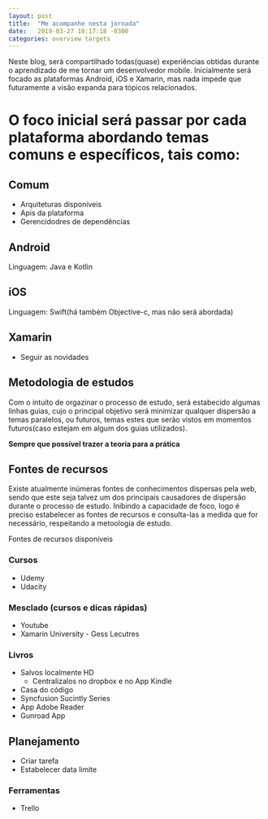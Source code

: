 ```yaml
---
layout: post
title:  "Me acompanhe nesta jornada"
date:   2019-03-27 10:17:18 -0300
categories: overview targets
---
```


Neste blog, será compartilhado todas(quase) experiências obtidas durante o aprendizado de me tornar um desenvolvedor mobile. Inicialmente será focado as plataformas Android, iOS e Xamarin, mas nada impede que futuramente a visão expanda para tópicos relacionados.

# O foco inicial será passar por cada plataforma abordando temas comuns e específicos, tais como:

## Comum
- Arquiteturas disponíveis
- Apis da plataforma
- Gerencidodres de dependências

## Android
Linguagem: Java e Kotlin

## iOS
Linguagem: Swift(há também Objective-c, mas não será abordada)

## Xamarin
-  Seguir as novidades

## Metodologia de estudos

Com o intuíto de orgazinar o processo de estudo, será estabecido algumas linhas guias, cujo o principal objetivo será minimizar qualquer dispersão a temas paralelos, ou futuros, temas estes que serão vistos em momentos futuros(caso estejam em algum dos guias utilizados).

**Sempre que possível trazer a teoria para a prática**

## Fontes de recursos

Existe atualmente inúmeras fontes de conhecimentos dispersas pela web, sendo que este seja talvez um dos principais causadores de dispersão durante o processo de estudo. Inibindo a capacidade de foco, logo é preciso estabelecer as fontes de recursos e consulta-las a medida que for necessário, respeitando a metoologia de estudo.

Fontes de recursos disponíveis
### Cursos
- Udemy
- Udacity

### Mesclado (cursos e dicas rápidas)
- Youtube
- Xamarin University - Gess Lecutres

### Livros
- Salvos localmente HD
  - Centralizalos no dropbox e no App Kindle
- Casa do código
- Syncfusion Sucintly Series
- App Adobe Reader
- Gunroad App

## Planejamento

 - Criar tarefa
 - Estabelecer data limite

### Ferramentas 
- Trello